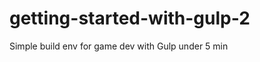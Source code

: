 getting-started-with-gulp-2
===========================

Simple build env for game dev with Gulp under 5 min
